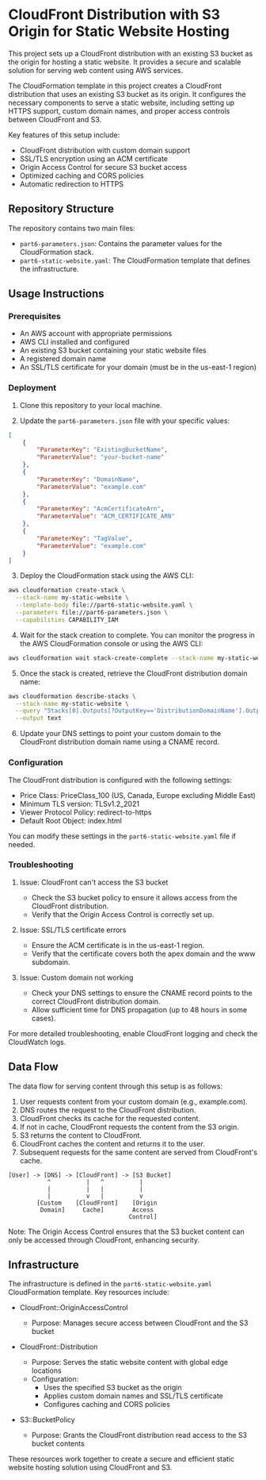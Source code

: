 # CloudFront Distribution with S3 Origin for Static Website Hosting

This project sets up a CloudFront distribution with an existing S3 bucket as the origin for hosting a static website. It provides a secure and scalable solution for serving web content using AWS services.

The CloudFormation template in this project creates a CloudFront distribution that uses an existing S3 bucket as its origin. It configures the necessary components to serve a static website, including setting up HTTPS support, custom domain names, and proper access controls between CloudFront and S3.

Key features of this setup include:
- CloudFront distribution with custom domain support
- SSL/TLS encryption using an ACM certificate
- Origin Access Control for secure S3 bucket access
- Optimized caching and CORS policies
- Automatic redirection to HTTPS

## Repository Structure

The repository contains two main files:

- `part6-parameters.json`: Contains the parameter values for the CloudFormation stack.
- `part6-static-website.yaml`: The CloudFormation template that defines the infrastructure.

## Usage Instructions

### Prerequisites

- An AWS account with appropriate permissions
- AWS CLI installed and configured
- An existing S3 bucket containing your static website files
- A registered domain name
- An SSL/TLS certificate for your domain (must be in the us-east-1 region)

### Deployment

1. Clone this repository to your local machine.

2. Update the `part6-parameters.json` file with your specific values:

```json
[
    { 
        "ParameterKey": "ExistingBucketName", 
        "ParameterValue": "your-bucket-name" 
    },
    { 
        "ParameterKey": "DomainName", 
        "ParameterValue": "example.com" 
    },
    { 
        "ParameterKey": "AcmCertificateArn", 
        "ParameterValue": "ACM_CERTIFICATE_ARN" 
    },
    { 
        "ParameterKey": "TagValue", 
        "ParameterValue": "example.com" 
    }
]
```

3. Deploy the CloudFormation stack using the AWS CLI:

```bash
aws cloudformation create-stack \
  --stack-name my-static-website \
  --template-body file://part6-static-website.yaml \
  --parameters file://part6-parameters.json \
  --capabilities CAPABILITY_IAM
```

4. Wait for the stack creation to complete. You can monitor the progress in the AWS CloudFormation console or using the AWS CLI:

```bash
aws cloudformation wait stack-create-complete --stack-name my-static-website
```

5. Once the stack is created, retrieve the CloudFront distribution domain name:

```bash
aws cloudformation describe-stacks \
  --stack-name my-static-website \
  --query "Stacks[0].Outputs[?OutputKey=='DistributionDomainName'].OutputValue" \
  --output text
```

6. Update your DNS settings to point your custom domain to the CloudFront distribution domain name using a CNAME record.

### Configuration

The CloudFront distribution is configured with the following settings:

- Price Class: PriceClass_100 (US, Canada, Europe excluding Middle East)
- Minimum TLS version: TLSv1.2_2021
- Viewer Protocol Policy: redirect-to-https
- Default Root Object: index.html

You can modify these settings in the `part6-static-website.yaml` file if needed.

### Troubleshooting

1. Issue: CloudFront can't access the S3 bucket

   - Check the S3 bucket policy to ensure it allows access from the CloudFront distribution.
   - Verify that the Origin Access Control is correctly set up.

2. Issue: SSL/TLS certificate errors

   - Ensure the ACM certificate is in the us-east-1 region.
   - Verify that the certificate covers both the apex domain and the www subdomain.

3. Issue: Custom domain not working

   - Check your DNS settings to ensure the CNAME record points to the correct CloudFront distribution domain.
   - Allow sufficient time for DNS propagation (up to 48 hours in some cases).

For more detailed troubleshooting, enable CloudFront logging and check the CloudWatch logs.

## Data Flow

The data flow for serving content through this setup is as follows:

1. User requests content from your custom domain (e.g., example.com).
2. DNS routes the request to the CloudFront distribution.
3. CloudFront checks its cache for the requested content.
4. If not in cache, CloudFront requests the content from the S3 origin.
5. S3 returns the content to CloudFront.
6. CloudFront caches the content and returns it to the user.
7. Subsequent requests for the same content are served from CloudFront's cache.

```
[User] -> [DNS] -> [CloudFront] -> [S3 Bucket]
           ^          |   ^          |
           |          |   |          |
           |          v   |          v
        [Custom    [CloudFront]    [Origin
         Domain]     Cache]        Access
                                  Control]
```

Note: The Origin Access Control ensures that the S3 bucket content can only be accessed through CloudFront, enhancing security.

## Infrastructure

The infrastructure is defined in the `part6-static-website.yaml` CloudFormation template. Key resources include:

- CloudFront::OriginAccessControl
  - Purpose: Manages secure access between CloudFront and the S3 bucket

- CloudFront::Distribution
  - Purpose: Serves the static website content with global edge locations
  - Configuration:
    - Uses the specified S3 bucket as the origin
    - Applies custom domain names and SSL/TLS certificate
    - Configures caching and CORS policies

- S3::BucketPolicy
  - Purpose: Grants the CloudFront distribution read access to the S3 bucket contents

These resources work together to create a secure and efficient static website hosting solution using CloudFront and S3.
